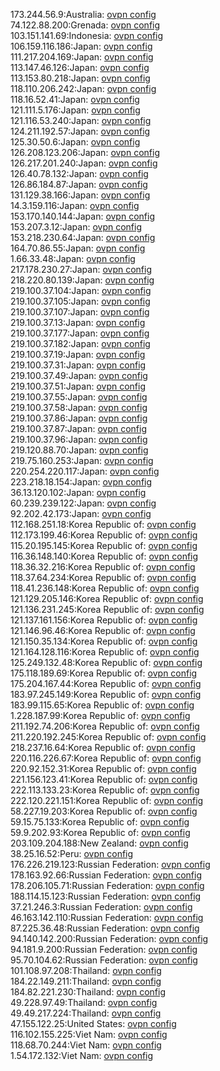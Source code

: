 173.244.56.9:Australia: [ovpn config](vpn/173_244_56_9.ovpn)  
74.122.88.200:Grenada: [ovpn config](vpn/74_122_88_200.ovpn)  
103.151.141.69:Indonesia: [ovpn config](vpn/103_151_141_69.ovpn)  
106.159.116.186:Japan: [ovpn config](vpn/106_159_116_186.ovpn)  
111.217.204.169:Japan: [ovpn config](vpn/111_217_204_169.ovpn)  
113.147.46.126:Japan: [ovpn config](vpn/113_147_46_126.ovpn)  
113.153.80.218:Japan: [ovpn config](vpn/113_153_80_218.ovpn)  
118.110.206.242:Japan: [ovpn config](vpn/118_110_206_242.ovpn)  
118.16.52.41:Japan: [ovpn config](vpn/118_16_52_41.ovpn)  
121.111.5.176:Japan: [ovpn config](vpn/121_111_5_176.ovpn)  
121.116.53.240:Japan: [ovpn config](vpn/121_116_53_240.ovpn)  
124.211.192.57:Japan: [ovpn config](vpn/124_211_192_57.ovpn)  
125.30.50.6:Japan: [ovpn config](vpn/125_30_50_6.ovpn)  
126.208.123.206:Japan: [ovpn config](vpn/126_208_123_206.ovpn)  
126.217.201.240:Japan: [ovpn config](vpn/126_217_201_240.ovpn)  
126.40.78.132:Japan: [ovpn config](vpn/126_40_78_132.ovpn)  
126.86.184.87:Japan: [ovpn config](vpn/126_86_184_87.ovpn)  
131.129.38.166:Japan: [ovpn config](vpn/131_129_38_166.ovpn)  
14.3.159.116:Japan: [ovpn config](vpn/14_3_159_116.ovpn)  
153.170.140.144:Japan: [ovpn config](vpn/153_170_140_144.ovpn)  
153.207.3.12:Japan: [ovpn config](vpn/153_207_3_12.ovpn)  
153.218.230.64:Japan: [ovpn config](vpn/153_218_230_64.ovpn)  
164.70.86.55:Japan: [ovpn config](vpn/164_70_86_55.ovpn)  
1.66.33.48:Japan: [ovpn config](vpn/1_66_33_48.ovpn)  
217.178.230.27:Japan: [ovpn config](vpn/217_178_230_27.ovpn)  
218.220.80.139:Japan: [ovpn config](vpn/218_220_80_139.ovpn)  
219.100.37.104:Japan: [ovpn config](vpn/219_100_37_104.ovpn)  
219.100.37.105:Japan: [ovpn config](vpn/219_100_37_105.ovpn)  
219.100.37.107:Japan: [ovpn config](vpn/219_100_37_107.ovpn)  
219.100.37.13:Japan: [ovpn config](vpn/219_100_37_13.ovpn)  
219.100.37.177:Japan: [ovpn config](vpn/219_100_37_177.ovpn)  
219.100.37.182:Japan: [ovpn config](vpn/219_100_37_182.ovpn)  
219.100.37.19:Japan: [ovpn config](vpn/219_100_37_19.ovpn)  
219.100.37.31:Japan: [ovpn config](vpn/219_100_37_31.ovpn)  
219.100.37.49:Japan: [ovpn config](vpn/219_100_37_49.ovpn)  
219.100.37.51:Japan: [ovpn config](vpn/219_100_37_51.ovpn)  
219.100.37.55:Japan: [ovpn config](vpn/219_100_37_55.ovpn)  
219.100.37.58:Japan: [ovpn config](vpn/219_100_37_58.ovpn)  
219.100.37.86:Japan: [ovpn config](vpn/219_100_37_86.ovpn)  
219.100.37.87:Japan: [ovpn config](vpn/219_100_37_87.ovpn)  
219.100.37.96:Japan: [ovpn config](vpn/219_100_37_96.ovpn)  
219.120.88.70:Japan: [ovpn config](vpn/219_120_88_70.ovpn)  
219.75.160.253:Japan: [ovpn config](vpn/219_75_160_253.ovpn)  
220.254.220.117:Japan: [ovpn config](vpn/220_254_220_117.ovpn)  
223.218.18.154:Japan: [ovpn config](vpn/223_218_18_154.ovpn)  
36.13.120.102:Japan: [ovpn config](vpn/36_13_120_102.ovpn)  
60.239.239.122:Japan: [ovpn config](vpn/60_239_239_122.ovpn)  
92.202.42.173:Japan: [ovpn config](vpn/92_202_42_173.ovpn)  
112.168.251.18:Korea Republic of: [ovpn config](vpn/112_168_251_18.ovpn)  
112.173.199.46:Korea Republic of: [ovpn config](vpn/112_173_199_46.ovpn)  
115.20.195.145:Korea Republic of: [ovpn config](vpn/115_20_195_145.ovpn)  
116.36.148.140:Korea Republic of: [ovpn config](vpn/116_36_148_140.ovpn)  
118.36.32.216:Korea Republic of: [ovpn config](vpn/118_36_32_216.ovpn)  
118.37.64.234:Korea Republic of: [ovpn config](vpn/118_37_64_234.ovpn)  
118.41.236.148:Korea Republic of: [ovpn config](vpn/118_41_236_148.ovpn)  
121.129.205.146:Korea Republic of: [ovpn config](vpn/121_129_205_146.ovpn)  
121.136.231.245:Korea Republic of: [ovpn config](vpn/121_136_231_245.ovpn)  
121.137.161.156:Korea Republic of: [ovpn config](vpn/121_137_161_156.ovpn)  
121.146.96.46:Korea Republic of: [ovpn config](vpn/121_146_96_46.ovpn)  
121.150.35.134:Korea Republic of: [ovpn config](vpn/121_150_35_134.ovpn)  
121.164.128.116:Korea Republic of: [ovpn config](vpn/121_164_128_116.ovpn)  
125.249.132.48:Korea Republic of: [ovpn config](vpn/125_249_132_48.ovpn)  
175.118.189.69:Korea Republic of: [ovpn config](vpn/175_118_189_69.ovpn)  
175.204.167.44:Korea Republic of: [ovpn config](vpn/175_204_167_44.ovpn)  
183.97.245.149:Korea Republic of: [ovpn config](vpn/183_97_245_149.ovpn)  
183.99.115.65:Korea Republic of: [ovpn config](vpn/183_99_115_65.ovpn)  
1.228.187.99:Korea Republic of: [ovpn config](vpn/1_228_187_99.ovpn)  
211.192.74.206:Korea Republic of: [ovpn config](vpn/211_192_74_206.ovpn)  
211.220.192.245:Korea Republic of: [ovpn config](vpn/211_220_192_245.ovpn)  
218.237.16.64:Korea Republic of: [ovpn config](vpn/218_237_16_64.ovpn)  
220.116.226.67:Korea Republic of: [ovpn config](vpn/220_116_226_67.ovpn)  
220.92.152.31:Korea Republic of: [ovpn config](vpn/220_92_152_31.ovpn)  
221.156.123.41:Korea Republic of: [ovpn config](vpn/221_156_123_41.ovpn)  
222.113.133.23:Korea Republic of: [ovpn config](vpn/222_113_133_23.ovpn)  
222.120.221.151:Korea Republic of: [ovpn config](vpn/222_120_221_151.ovpn)  
58.227.19.203:Korea Republic of: [ovpn config](vpn/58_227_19_203.ovpn)  
59.15.75.133:Korea Republic of: [ovpn config](vpn/59_15_75_133.ovpn)  
59.9.202.93:Korea Republic of: [ovpn config](vpn/59_9_202_93.ovpn)  
203.109.204.188:New Zealand: [ovpn config](vpn/203_109_204_188.ovpn)  
38.25.16.52:Peru: [ovpn config](vpn/38_25_16_52.ovpn)  
176.226.219.123:Russian Federation: [ovpn config](vpn/176_226_219_123.ovpn)  
178.163.92.66:Russian Federation: [ovpn config](vpn/178_163_92_66.ovpn)  
178.206.105.71:Russian Federation: [ovpn config](vpn/178_206_105_71.ovpn)  
188.114.15.123:Russian Federation: [ovpn config](vpn/188_114_15_123.ovpn)  
37.21.246.3:Russian Federation: [ovpn config](vpn/37_21_246_3.ovpn)  
46.163.142.110:Russian Federation: [ovpn config](vpn/46_163_142_110.ovpn)  
87.225.36.48:Russian Federation: [ovpn config](vpn/87_225_36_48.ovpn)  
94.140.142.200:Russian Federation: [ovpn config](vpn/94_140_142_200.ovpn)  
94.181.9.200:Russian Federation: [ovpn config](vpn/94_181_9_200.ovpn)  
95.70.104.62:Russian Federation: [ovpn config](vpn/95_70_104_62.ovpn)  
101.108.97.208:Thailand: [ovpn config](vpn/101_108_97_208.ovpn)  
184.22.149.211:Thailand: [ovpn config](vpn/184_22_149_211.ovpn)  
184.82.221.230:Thailand: [ovpn config](vpn/184_82_221_230.ovpn)  
49.228.97.49:Thailand: [ovpn config](vpn/49_228_97_49.ovpn)  
49.49.217.224:Thailand: [ovpn config](vpn/49_49_217_224.ovpn)  
47.155.122.25:United States: [ovpn config](vpn/47_155_122_25.ovpn)  
116.102.155.225:Viet Nam: [ovpn config](vpn/116_102_155_225.ovpn)  
118.68.70.244:Viet Nam: [ovpn config](vpn/118_68_70_244.ovpn)  
1.54.172.132:Viet Nam: [ovpn config](vpn/1_54_172_132.ovpn)  
